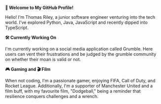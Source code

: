 **👋 Welcome to My GitHub Profile!**

Hello! I'm Thomas Riley, a junior software engineer venturing into the tech world. I've explored Python, Java, JavaScript and recently dipped into TypeScript.

**🛠️ Currently Working On**

I'm currently working on a social media application called Grumble. Here users can vent their frustrations and be judged by the grumble community on whether their moan is valid or not.

**🎮 Gaming and 🎬 Film**

When not coding, I'm a passionate gamer, enjoying FIFA, Call of Duty, and Rocket League. Additionally, I'm a supporter of Manchester United and a film buff, with my favourite film, "Dodgeball," being a reminder that resilience conquers challenges and a wrench.


<!---
TRiley1/TRiley1 is a ✨ special ✨ repository because its `README.md` (this file) appears on your GitHub profile.
You can click the Preview link to take a look at your changes.
--->
